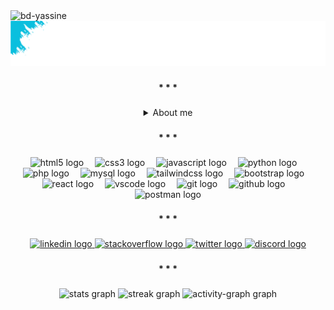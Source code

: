 <div align="left">
  <img src="https://komarev.com/ghpvc/?username=bd-yassine&label=Profile%20views&color=0e75b6&style=flat" alt="bd-yassine" />
</div>

<div align="center">
    <img width="1080"  src="/gif/top.gif" />
</div>

###

<h4 align="center">* * *</h4>

###

<details>
<summary align="center">About me</summary>

<br clear="both">

Hi there! I'm Yassine, a passionate web developer from Morocco. I'm currently 20 years old and studying Digital Development (Web Development) to enhance my skills and build amazing digital experiences.

<details>
<summary align="center">More about me...</summary>

I have a strong interest in Web Development, particularly in creating responsive and user-friendly websites. I also enjoy exploring UI/UX Design to ensure websites are not only functional but also visually appealing and intuitive. Additionally, I am fascinated by Databases and how data storage and management power modern web applications.

</details>

</details>

###

<h4 align="center">* * *</h4>

###

<div align="center">
  <img src="https://skillicons.dev/icons?i=html" height="55" alt="html5 logo"  />
  <img width="10" />
  <img src="https://skillicons.dev/icons?i=css" height="55" alt="css3 logo"  />
  <img width="10" />
  <img src="https://skillicons.dev/icons?i=js" height="55" alt="javascript logo"  />
  <img width="10" />
  <img src="https://skillicons.dev/icons?i=py" height="55" alt="python logo"  />
  <img width="10" />
  <img src="https://skillicons.dev/icons?i=php" height="55" alt="php logo"  />
  <img width="10" />
  <img src="https://skillicons.dev/icons?i=mysql" height="55" alt="mysql logo"  />
  <img width="10" />
  <img src="https://skillicons.dev/icons?i=tailwind" height="55" alt="tailwindcss logo"  />
  <img width="10" />
  <img src="https://skillicons.dev/icons?i=bootstrap" height="55" alt="bootstrap logo"  />
  <img width="10" />
  <img src="https://skillicons.dev/icons?i=react" height="55" alt="react logo"  />
  <img width="10" />
  <img src="https://skillicons.dev/icons?i=vscode" height="55" alt="vscode logo"  />
  <img width="10" />
  <img src="https://skillicons.dev/icons?i=git" height="55" alt="git logo"  />
  <img width="10" />
  <img src="https://skillicons.dev/icons?i=github" height="55" alt="github logo"  />
  <img width="10" />
  <img src="https://skillicons.dev/icons?i=postman" height="55" alt="postman logo"  />
</div>

###

<h4 align="center">* * *</h4>

###

<div align="center">
  <a href="https://www.linkedin.com/in/yassine-badri-0279a7342/" target="_blank">
    <img src="https://img.shields.io/static/v1?message=LinkedIn&logo=linkedin&label=&color=0077B5&logoColor=white&labelColor=&style=for-the-badge" height="39" alt="linkedin logo"  />
  </a>
  <a href="https://stackoverflow.com/users/29984959/error" target="_blank">
    <img src="https://img.shields.io/static/v1?message=Stackoverflow&logo=stackoverflow&label=&color=FE7A16&logoColor=white&labelColor=&style=for-the-badge" height="39" alt="stackoverflow logo"  />
  </a>
  <a href="https://x.com/yassine_o2" target="_blank">
    <img src="https://img.shields.io/static/v1?message=Twitter&logo=twitter&label=&color=1DA1F2&logoColor=white&labelColor=&style=for-the-badge" height="39" alt="twitter logo"  />
  </a>
  <a href="https://discord.com/users/1325979065269882914" target="_blank">
    <img src="https://img.shields.io/static/v1?message=Discord&logo=discord&label=&color=7289DA&logoColor=white&labelColor=&style=for-the-badge" height="39" alt="discord logo"  />
  </a>
</div>

###

<h4 align="center">* * *</h4>

###

  <div align="center">
  <img src="https://github-readme-stats.vercel.app/api?username=BD-YASSINE&hide_title=false&hide_rank=false&show_icons=true&include_all_commits=true&count_private=true&disable_animations=false&theme=dracula&locale=en&hide_border=false&order=1" height="150" alt="stats graph"  />
  <img src="https://streak-stats.demolab.com?user=BD-YASSINE&locale=en&mode=daily&theme=dracula&hide_border=false&border_radius=5&order=3" height="150" alt="streak graph"  />
    <img src="https://github-readme-activity-graph.vercel.app/graph?username=BD-YASSINE&radius=5&theme=nightowl&area=true&order=5&hide_border=true" height="396" alt="activity-graph graph" />
  </div>

###
